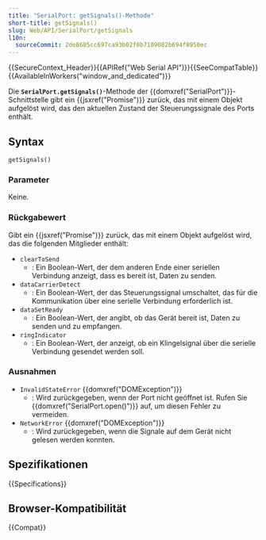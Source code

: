 ```yaml
---
title: "SerialPort: getSignals()-Methode"
short-title: getSignals()
slug: Web/API/SerialPort/getSignals
l10n:
  sourceCommit: 2de8605cc697ca93b02f0b7109082b694f8950ec
---
```


{{SecureContext_Header}}{{APIRef("Web Serial API")}}{{SeeCompatTable}}{{AvailableInWorkers("window_and_dedicated")}}

Die **`SerialPort.getSignals()`**-Methode der {{domxref("SerialPort")}}-Schnittstelle gibt ein {{jsxref("Promise")}} zurück, das mit einem Objekt aufgelöst wird, das den aktuellen Zustand der Steuerungssignale des Ports enthält.

## Syntax

```js-nolint
getSignals()
```

### Parameter

Keine.

### Rückgabewert

Gibt ein {{jsxref("Promise")}} zurück, das mit einem Objekt aufgelöst wird, das die folgenden Mitglieder enthält:

- `clearToSend`
  - : Ein Boolean-Wert, der dem anderen Ende einer seriellen Verbindung anzeigt, dass es bereit ist, Daten zu senden.
- `dataCarrierDetect`
  - : Ein Boolean-Wert, der das Steuerungssignal umschaltet, das für die Kommunikation über eine serielle Verbindung erforderlich ist.
- `dataSetReady`
  - : Ein Boolean-Wert, der angibt, ob das Gerät bereit ist, Daten zu senden und zu empfangen.
- `ringIndicator`
  - : Ein Boolean-Wert, der anzeigt, ob ein Klingelsignal über die serielle Verbindung gesendet werden soll.

### Ausnahmen

- `InvalidStateError` {{domxref("DOMException")}}
  - : Wird zurückgegeben, wenn der Port nicht geöffnet ist. Rufen Sie {{domxref("SerialPort.open()")}} auf, um diesen Fehler zu vermeiden.
- `NetworkError` {{domxref("DOMException")}}
  - : Wird zurückgegeben, wenn die Signale auf dem Gerät nicht gelesen werden konnten.

## Spezifikationen

{{Specifications}}

## Browser-Kompatibilität

{{Compat}}
